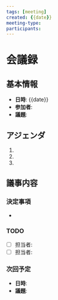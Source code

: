```yaml
---
tags: [meeting]
created: {{date}}
meeting-type:
participants:
---
```


# 会議録

## 基本情報
- **日時**: {{date}}
- **参加者**:
- **議題**:

## アジェンダ
1.
2.
3.

## 議事内容

### 決定事項
-

### TODO
- [ ] 担当者:
- [ ] 担当者:

### 次回予定
- **日時**:
- **議題**: